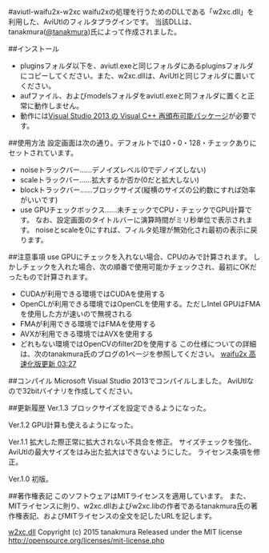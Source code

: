 #aviutl-waifu2x-w2xc
waifu2xの処理を行うためのDLLである「w2xc.dll」を利用した、AviUtlのフィルタプラグインです。
当該DLLは、tanakmura([@tanakmura](https://twitter.com/tanakmura))氏によって作成されました。

##インストール
 * pluginsフォルダ以下を、aviutl.exeと同じフォルダにあるpluginsフォルダにコピーしてください。また、w2xc.dllは、AviUtlと同じフォルダに置いてください。
 * aufファイル、およびmodelsフォルダをaviutl.exeと同フォルダに置くと正常に動作しません。
 * 動作には[Visual Studio 2013 の Visual C++ 再頒布可能パッケージ](https://www.microsoft.com/ja-jp/download/details.aspx?id=40784)が必要です。

##使用方法
設定画面は次の通り。デフォルトでは0・0・128・チェックありにセットされています。
 * noiseトラックバー……デノイズレベル(0でデノイズしない)
 * scaleトラックバー……拡大するか否か(0だと拡大しない)
 * blockトラックバー……ブロックサイズ(縦横のサイズの公約数にすれば効率がいいです)
 * use GPUチェックボックス……未チェックでCPU・チェックでGPU計算です。
なお、設定画面のタイトルバーに演算時間がミリ秒単位で表示されます。
noiseとscaleを0にすれば、フィルタ処理が無効化され最初の表示に戻ります。

##注意事項
use GPUにチェックを入れない場合、CPUのみで計算されます。
しかしチェックを入れた場合、次の順番で使用可能かチェックされ、最初にOKだったもので計算されます。
 * CUDAが利用できる環境ではCUDAを使用する
 * OpenCLが利用できる環境ではOpenCLを使用する。ただしIntel GPUはFMAを使用した方が速いので無視される
 * FMAが利用できる環境ではFMAを使用する
 * AVXが利用できる環境ではAVXを使用する
 * どれもない環境ではOpenCVのfilter2Dを使用する
この仕様についての詳細は、次のtanakmura氏のブログの1ページを参照してください。
[waifu2x 高速化版更新 03:27](http://d.hatena.ne.jp/w_o/20150616#1434392833)

##コンパイル
Microsoft Visual Studio 2013でコンパイルしました。
AviUtlなので32bitバイナリを作成してください。

##更新履歴
Ver.1.3
ブロックサイズを設定できるようになった。

Ver.1.2
GPU計算も使えるようになった。

Ver.1.1
拡大した際正常に拡大されない不具合を修正。
サイズチェックを強化、AviUtlの最大サイズをはみ出た拡大はできないようにした。
ライセンス条項を修正。

Ver.1.0
初版。

##著作権表記
このソフトウェアはMITライセンスを適用しています。
また、MITライセンスに則り、w2xc.dllおよびw2xc.libの作者であるtanakmura氏の著作権表記、およびMITライセンスの全文を記したURLを記します。

[w2xc.dll](http://d.hatena.ne.jp/w_o/20150619#1434643288)
Copyright (c) 2015 tanakmura
Released under the MIT license
http://opensource.org/licenses/mit-license.php
